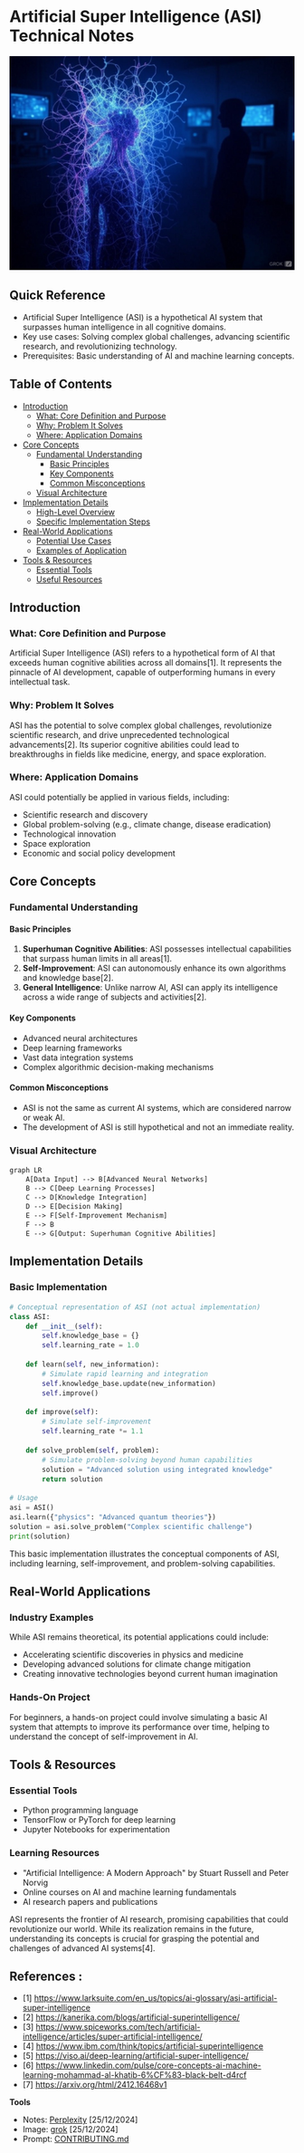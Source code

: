 # Artificial Super Intelligence (ASI) Technical Notes

<img src="../resources/img/asi.jpeg" alt="An image depicting a futuristic, highly advanced AI system with glowing neural networks and a human silhouette for scale comparison" class="responsive">

<!-- ![An image depicting a futuristic, highly advanced AI system with glowing neural networks and a human silhouette for scale comparison](./resources/img/asi.jpeg) -->

## Quick Reference
- Artificial Super Intelligence (ASI) is a hypothetical AI system that surpasses human intelligence in all cognitive domains.
- Key use cases: Solving complex global challenges, advancing scientific research, and revolutionizing technology.
- Prerequisites: Basic understanding of AI and machine learning concepts.

## Table of Contents
* [Introduction](#introduction)
    * [What: Core Definition and Purpose](#what-core-definition-and-purpose)
    * [Why: Problem It Solves](#why-problem-it-solves)
    * [Where: Application Domains](#where-application-domains)
* [Core Concepts](#core-concepts)
    * [Fundamental Understanding](#fundamental-understanding)
        * [Basic Principles](#basic-principles)
        * [Key Components](#key-components)
        * [Common Misconceptions](#common-misconceptions)
    * [Visual Architecture](#visual-architecture)
* [Implementation Details](#implementation-details)
    * [High-Level Overview](#high-level-overview)
    * [Specific Implementation Steps](#specific-implementation-steps)
* [Real-World Applications](#real-world-applications)
    * [Potential Use Cases](#potential-use-cases)
    * [Examples of Application](#examples-of-application)
* [Tools & Resources](#tools--resources)
    * [Essential Tools](#essential-tools)
    * [Useful Resources](#useful-resources)

## Introduction

### What: Core Definition and Purpose
Artificial Super Intelligence (ASI) refers to a hypothetical form of AI that exceeds human cognitive abilities across all domains[1]. It represents the pinnacle of AI development, capable of outperforming humans in every intellectual task.

### Why: Problem It Solves
ASI has the potential to solve complex global challenges, revolutionize scientific research, and drive unprecedented technological advancements[2]. Its superior cognitive abilities could lead to breakthroughs in fields like medicine, energy, and space exploration.

### Where: Application Domains
ASI could potentially be applied in various fields, including:

- Scientific research and discovery
- Global problem-solving (e.g., climate change, disease eradication)
- Technological innovation
- Space exploration
- Economic and social policy development

## Core Concepts

### Fundamental Understanding

#### Basic Principles
1. **Superhuman Cognitive Abilities**: ASI possesses intellectual capabilities that surpass human limits in all areas[1].
2. **Self-Improvement**: ASI can autonomously enhance its own algorithms and knowledge base[2].
3. **General Intelligence**: Unlike narrow AI, ASI can apply its intelligence across a wide range of subjects and activities[2].

#### Key Components
- Advanced neural architectures
- Deep learning frameworks
- Vast data integration systems
- Complex algorithmic decision-making mechanisms

#### Common Misconceptions
- ASI is not the same as current AI systems, which are considered narrow or weak AI.
- The development of ASI is still hypothetical and not an immediate reality.

### Visual Architecture
```mermaid
graph LR
    A[Data Input] --> B[Advanced Neural Networks]
    B --> C[Deep Learning Processes]
    C --> D[Knowledge Integration]
    D --> E[Decision Making]
    E --> F[Self-Improvement Mechanism]
    F --> B
    E --> G[Output: Superhuman Cognitive Abilities]
```

## Implementation Details

### Basic Implementation
```python
# Conceptual representation of ASI (not actual implementation)
class ASI:
    def __init__(self):
        self.knowledge_base = {}
        self.learning_rate = 1.0

    def learn(self, new_information):
        # Simulate rapid learning and integration
        self.knowledge_base.update(new_information)
        self.improve()

    def improve(self):
        # Simulate self-improvement
        self.learning_rate *= 1.1

    def solve_problem(self, problem):
        # Simulate problem-solving beyond human capabilities
        solution = "Advanced solution using integrated knowledge"
        return solution

# Usage
asi = ASI()
asi.learn({"physics": "Advanced quantum theories"})
solution = asi.solve_problem("Complex scientific challenge")
print(solution)
```

This basic implementation illustrates the conceptual components of ASI, including learning, self-improvement, and problem-solving capabilities.

## Real-World Applications

### Industry Examples
While ASI remains theoretical, its potential applications could include:

- Accelerating scientific discoveries in physics and medicine
- Developing advanced solutions for climate change mitigation
- Creating innovative technologies beyond current human imagination

### Hands-On Project
For beginners, a hands-on project could involve simulating a basic AI system that attempts to improve its performance over time, helping to understand the concept of self-improvement in AI.

## Tools & Resources

### Essential Tools
- Python programming language
- TensorFlow or PyTorch for deep learning
- Jupyter Notebooks for experimentation

### Learning Resources
- "Artificial Intelligence: A Modern Approach" by Stuart Russell and Peter Norvig
- Online courses on AI and machine learning fundamentals
- AI research papers and publications

ASI represents the frontier of AI research, promising capabilities that could revolutionize our world. While its realization remains in the future, understanding its concepts is crucial for grasping the potential and challenges of advanced AI systems[4].

## References :
- [1] https://www.larksuite.com/en_us/topics/ai-glossary/asi-artificial-super-intelligence
- [2] https://kanerika.com/blogs/artificial-superintelligence/
- [3] https://www.spiceworks.com/tech/artificial-intelligence/articles/super-artificial-intelligence/
- [4] https://www.ibm.com/think/topics/artificial-superintelligence
- [5] https://viso.ai/deep-learning/artificial-super-intelligence/
- [6] https://www.linkedin.com/pulse/core-concepts-ai-machine-learning-mohammad-al-khatib-6%CF%83-black-belt-d4rcf
- [7] https://arxiv.org/html/2412.16468v1

**Tools**
- Notes: [Perplexity](https://www.perplexity.ai/) [25/12/2024]
- Image: [grok](https://x.ai/) [25/12/2024]
- Prompt: [CONTRIBUTING.md](../../../../CONTRIBUTING.md)